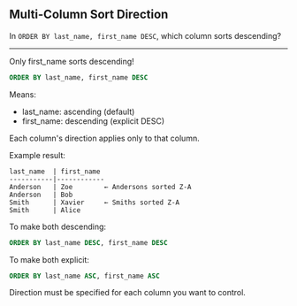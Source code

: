 ## Multi-Column Sort Direction

In `ORDER BY last_name, first_name DESC`, which column sorts descending?

---

Only first_name sorts descending!

```sql
ORDER BY last_name, first_name DESC
```

Means:
- last_name: ascending (default)
- first_name: descending (explicit DESC)

Each column's direction applies only to that column.

Example result:
```
last_name  | first_name
-----------|------------
Anderson   | Zoe        ← Andersons sorted Z-A
Anderson   | Bob
Smith      | Xavier     ← Smiths sorted Z-A  
Smith      | Alice
```

To make both descending:
```sql
ORDER BY last_name DESC, first_name DESC
```

To make both explicit:
```sql
ORDER BY last_name ASC, first_name ASC
```

Direction must be specified for each column you want to control.

